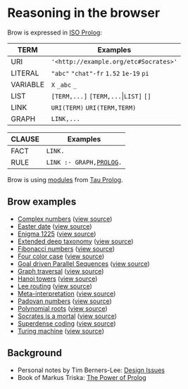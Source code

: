 # Reasoning in the browser

Brow is expressed in [ISO Prolog](https://en.wikipedia.org/wiki/Prolog#ISO_Prolog):

TERM            | Examples
----------------|---------
URI             | `'<http://example.org/etc#Socrates>'`
LITERAL         | `"abc"` `"chat"-fr` `1.52` `1e-19` `pi`
VARIABLE        | `X` `_abc` `_`
LIST            | `[TERM,...]` `[TERM,...`\|`LIST]` `[]`
LINK            | `URI(TERM)` `URI(TERM,TERM)`
GRAPH           | `LINK,...`

CLAUSE          | Examples
----------------|---------
FACT            | `LINK.`
RULE            | `LINK :- GRAPH,`[`PROLOG`](http://tau-prolog.org/documentation#prolog)`.`

Brow is using [modules](https://github.com/josd/brow/tree/master/modules) from [Tau Prolog](http://tau-prolog.org/).

## Brow examples

- [Complex numbers](https://josd.github.io/brow/examples/complex.html) ([view source](https://github.com/josd/brow/blob/master/examples/complex.html))
- [Easter date](https://josd.github.io/brow/examples/easter.html) ([view source](https://github.com/josd/brow/blob/master/examples/easter.html))
- [Enigma 1225](https://josd.github.io/brow/examples/enigma1225.html) ([view source](https://github.com/josd/brow/blob/master/examples/enigma1225.html))
- [Extended deep taxonomy](https://josd.github.io/brow/examples/edt.html) ([view source](https://github.com/josd/brow/blob/master/examples/edt.html))
- [Fibonacci numbers](https://josd.github.io/brow/examples/fibonacci.html) ([view source](https://github.com/josd/brow/blob/master/examples/fibonacci.html))
- [Four color case](https://josd.github.io/brow/examples/fourcolor.html) ([view source](https://github.com/josd/brow/blob/master/examples/fourcolor.html))
- [Goal driven Parallel Sequences](https://josd.github.io/brow/examples/gps.html) ([view source](https://github.com/josd/brow/blob/master/examples/gps.html))
- [Graph traversal](https://josd.github.io/brow/examples/graph.html) ([view source](https://github.com/josd/brow/blob/master/examples/graph.html))
- [Hanoi towers](https://josd.github.io/brow/examples/hanoi.html) ([view source](https://github.com/josd/brow/blob/master/examples/hanoi.html))
- [Lee routing](https://josd.github.io/brow/examples/lee.html) ([view source](https://github.com/josd/brow/blob/master/examples/lee.html))
- [Meta-interpretation](https://josd.github.io/brow/examples/mi.html) ([view source](https://github.com/josd/brow/blob/master/examples/mi.html))
- [Padovan numbers](https://josd.github.io/brow/examples/padovan.html) ([view source](https://github.com/josd/brow/blob/master/examples/padovan.html))
- [Polynomial roots](https://josd.github.io/brow/examples/polynomial.html) ([view source](https://github.com/josd/brow/blob/master/examples/polynomial.html))
- [Socrates is a mortal](https://josd.github.io/brow/examples/socrates.html) ([view source](https://github.com/josd/brow/blob/master/examples/socrates.html))
- [Superdense coding](https://josd.github.io/brow/examples/sdcoding.html) ([view source](https://github.com/josd/brow/blob/master/examples/sdcoding.html))
- [Turing machine](https://josd.github.io/brow/examples/turing.html) ([view source](https://github.com/josd/brow/blob/master/examples/turing.html))


## Background

- Personal notes by Tim Berners-Lee: [Design Issues](https://www.w3.org/DesignIssues/)
- Book of Markus Triska: [The Power of Prolog](https://www.metalevel.at/prolog)
